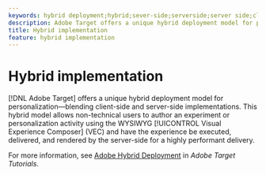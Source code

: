 ```yaml
---
keywords: hybrid deployment;hybrid;sever-side;serverside;server side;client-side;clientside;client side;hybrid implementation
description: Adobe Target offers a unique hybrid deployment model for personalization, blending client-side and server-side implementations.
title: Hybrid implementation
feature: hybrid implementation
---
```


# Hybrid implementation

[!DNL Adobe Target] offers a unique hybrid deployment model for personalization—blending client-side and server-side implementations. This hybrid model allows non-technical users to author an experiment or personalization activity using the WYSIWYG [!UICONTROL Visual Experience Composer] (VEC) and have the experience be executed, delivered, and rendered by the server-side for a highly performant delivery.

For more information, see [Adobe Hybrid Deployment](https://experienceleague.adobe.com/docs/target-learn/tutorials/implementation/hybrid-deployment.html) in *Adobe Target Tutorials*.

